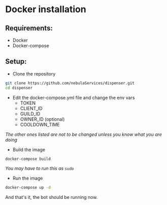 # Docker installation

## Requirements:
- Docker
- Docker-compose

## Setup:
- Clone the repository
```bash 
git clone https://github.com/nebulaServices/dispenser.git 
cd dispenser
```

- Edit the docker-compose.yml file and change the env vars 
  - TOKEN
  - CLIENT_ID
  - GUILD_ID
  - OWNER_ID (optional)
  - COOLDOWN_TIME 

*The other ones listed are not to be changed unless you know what you are doing*

- Build the image
```bash
docker-compose build
```

*You may have to run this as `sudo`*

- Run the image
```bash
docker-compose up -d
```

And that's it, the bot should be running now.
